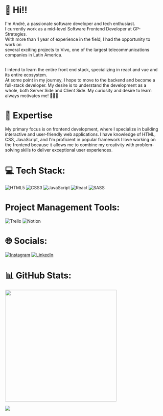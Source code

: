 # 👋 Hi!!

I'm André, a passionate software developer and tech enthusiast.</br>
I currently work as a mid-level Software Frontend Developer at GP-Strategies. </br>
With more than 1 year of experience in the field, I had the opportunity to work on</br>
several exciting projects to Vivo, one of the largest telecommunications companies in Latin America.</br></br>

I intend to learn the entire front end stack, specializing in react and vue and its entire ecosystem.</br>
At some point in my journey, I hope to move to the backend and become a full-stack developer.
My desire is to understand the development as a whole, both Server Side and Client Side. My curiosity and desire to learn always motivates me! 🚀🚀🚀

# 🚀 Expertise

My primary focus is on frontend development, where I specialize in building interactive and user-friendly web applications. I have knowledge of HTML, CSS, JavaScript, and I'm proficient in popular framework
I love working on the frontend because it allows me to combine my creativity with problem-solving skills to deliver exceptional user experiences.

# 💻 Tech Stack:
![HTML5](https://img.shields.io/badge/html5-%23E34F26.svg?style=for-the-badge&logo=html5&logoColor=white) ![CSS3](https://img.shields.io/badge/css3-%231572B6.svg?style=for-the-badge&logo=css3&logoColor=white) ![JavaScript](https://img.shields.io/badge/javascript-%23323330.svg?style=for-the-badge&logo=javascript&logoColor=%23F7DF1E) ![React](https://img.shields.io/badge/react-%2320232a.svg?style=for-the-badge&logo=react&logoColor=%2361DAFB) ![SASS](https://img.shields.io/badge/SASS-hotpink.svg?style=for-the-badge&logo=SASS&logoColor=white)
# Project Management Tools:
![Trello](https://img.shields.io/badge/Trello-%23026AA7.svg?style=for-the-badge&logo=Trello&logoColor=white)
![Notion](https://img.shields.io/badge/Notion-%23000000.svg?style=for-the-badge&logo=notion&logoColor=white) 


# 🌐 Socials:
[![Instagram](https://img.shields.io/badge/Instagram-%23E4405F.svg?logo=Instagram&logoColor=white)](https://instagram.com/andresuckow27) [![LinkedIn](https://img.shields.io/badge/LinkedIn-%230077B5.svg?logo=linkedin&logoColor=white)](https://linkedin.com/in/andre-suckow)

# 📊 GitHub Stats:
<img src="https://github-readme-stats-wheat-two-53.vercel.app/api?username=andresuckow&theme=neon&hide_border=false&include_all_commits=false&count_private=false"  width="364px" />


![](https://github-readme-stats-wheat-two-53.vercel.app/api/top-langs/?username=andresuckow&theme=neon&hide_border=false&include_all_commits=false&count_private=false&layout=compact)
